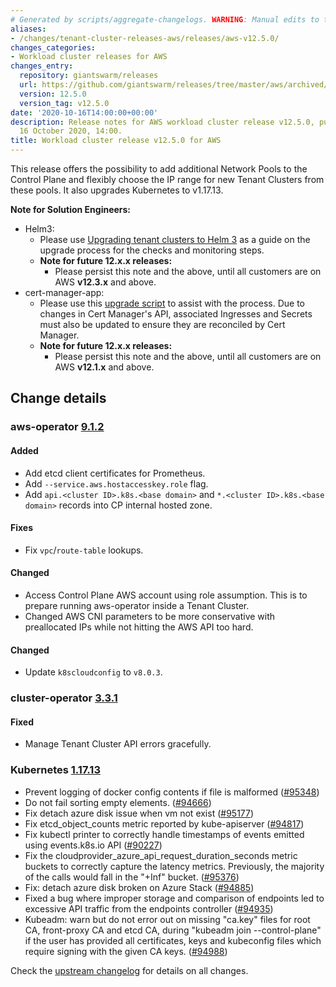 ```yaml
---
# Generated by scripts/aggregate-changelogs. WARNING: Manual edits to this files will be overwritten.
aliases:
- /changes/tenant-cluster-releases-aws/releases/aws-v12.5.0/
changes_categories:
- Workload cluster releases for AWS
changes_entry:
  repository: giantswarm/releases
  url: https://github.com/giantswarm/releases/tree/master/aws/archived/v12.5.0
  version: 12.5.0
  version_tag: v12.5.0
date: '2020-10-16T14:00:00+00:00'
description: Release notes for AWS workload cluster release v12.5.0, published on
  16 October 2020, 14:00.
title: Workload cluster release v12.5.0 for AWS
---
```


This release offers the possibility to add additional Network Pools to the Control Plane and flexibly choose the IP range for new Tenant Clusters from these pools. It also upgrades Kubernetes to v1.17.13.

**Note for Solution Engineers:**

- Helm3:
  - Please use [Upgrading tenant clusters to Helm 3](https://intranet.giantswarm.io/docs/dev-and-releng/helm/helm3-tenant-cluster-upgrade/) as a guide on the upgrade process for the checks and monitoring steps.
  - **Note for future 12.x.x releases:**
    - Please persist this note and the above, until all customers are on AWS **v12.3.x** and above.
- cert-manager-app:
  - Please use this [upgrade script](https://github.com/giantswarm/cert-manager-app/blob/master/files/migrate-v090-to-v200.sh) to assist with the process. Due to changes in Cert Manager's API, associated Ingresses and Secrets must also be updated to ensure they are reconciled by Cert Manager.
  - **Note for future 12.x.x releases:**
    - Please persist this note and the above, until all customers are on AWS **v12.1.x** and above.

## Change details


### aws-operator [9.1.2](https://github.com/giantswarm/aws-operator/releases/tag/v9.1.2)

#### Added
- Add etcd client certificates for Prometheus.
- Add `--service.aws.hostaccesskey.role` flag.
- Add `api.<cluster ID>.k8s.<base domain>` and `*.<cluster ID>.k8s.<base domain>` records into CP internal hosted zone.
#### Fixes
- Fix `vpc`/`route-table` lookups.
#### Changed
- Access Control Plane AWS account using role assumption. This is to prepare
  running aws-operator inside a Tenant Cluster.
- Changed AWS CNI parameters to be more conservative with preallocated IPs while not hitting the AWS API too hard.
#### Changed
- Update `k8scloudconfig` to `v8.0.3`.



### cluster-operator [3.3.1](https://github.com/giantswarm/cluster-operator/releases/tag/v3.3.1)

#### Fixed
- Manage Tenant Cluster API errors gracefully.

### Kubernetes [1.17.13](https://github.com/kubernetes/kubernetes/blob/master/CHANGELOG/CHANGELOG-1.17.md#changelog-since-v11712)

* Prevent logging of docker config contents if file is malformed ([#95348](https://github.com/kubernetes/kubernetes/pull/95348))
* Do not fail sorting empty elements. ([#94666](https://github.com/kubernetes/kubernetes/pull/94666))
* Fix detach azure disk issue when vm not exist ([#95177](https://github.com/kubernetes/kubernetes/pull/95177))
* Fix etcd_object_counts metric reported by kube-apiserver ([#94817](https://github.com/kubernetes/kubernetes/pull/94817))
* Fix kubectl printer to correctly handle timestamps of events emitted using events.k8s.io API ([#90227](https://github.com/kubernetes/kubernetes/pull/90227))
* Fix the cloudprovider_azure_api_request_duration_seconds metric buckets to correctly capture the latency metrics. Previously, the majority of the calls would fall in the "+Inf" bucket. ([#95376](https://github.com/kubernetes/kubernetes/pull/95376))
* Fix: detach azure disk broken on Azure Stack ([#94885](https://github.com/kubernetes/kubernetes/pull/94885))
* Fixed a bug where improper storage and comparison of endpoints led to excessive API traffic from the endpoints controller ([#94935](https://github.com/kubernetes/kubernetes/pull/94935))
* Kubeadm: warn but do not error out on missing "ca.key" files for root CA, front-proxy CA and etcd CA, during "kubeadm join --control-plane" if the user has provided all certificates, keys and kubeconfig files which require signing with the given CA keys. ([#94988](https://github.com/kubernetes/kubernetes/pull/94988))

Check the [upstream changelog](https://github.com/kubernetes/kubernetes/blob/master/CHANGELOG/CHANGELOG-1.17.md#changelog-since-v11712) for details on all changes.
